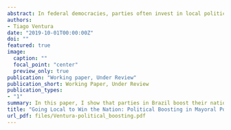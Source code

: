 ```yaml
---
abstract: In federal democracies, parties often invest in local politics to win  nationally on forthcoming elections. This strategy is crucial, particularly in noisy democracies where politicians need to find information shortcuts to attract inattentive voters. I define this strategy as political boosting and investigate its dynamics in Brazil, a textbook example of a fragmented party system. Using a regression discontinuity, I show that parties in Brazil boost their national performance earning more votes on House elections in districts where their members control the local office.  I discuss how information gains from local incumbency and access to pork controlled by House members explain the effects. Using a Bayesian LASSO algorithm to address data sparsity in RD designs, I further show the existence of pro-large party bias on boosting.  By disentangling the effects of boosting after winning local elections, the paper contributes our understanding about how parties build electoral strength in fragmented
authors:
- Tiago Ventura
date: "2019-10-01T00:00:00Z"
doi: ""
featured: true
image:
  caption: ""
  focal_point: "center"
  preview_only: true
publication: "Working paper, Under Review"
publication_short: Working Paper, Under Review
publication_types:
- "1"
summary: In this paper, I show that parties in Brazil boost their national performance earning more votes on House elections in districts where their members control the local office.  I discuss how higher access to pork controlled by House members and information gains from local incumbency explain the effects. Using a Bayesian LASSO algorithm to address data sparsity in RD designs, I further show the existence of pro-large party bias. 
title: "Going Local to Win the Nation: Political Boosting in Mayoral Politics."
url_pdf: files/Ventura-political_boosting.pdf
---
```

